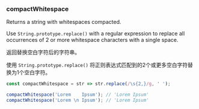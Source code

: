 ### compactWhitespace

Returns a string with whitespaces compacted.

Use `String.prototype.replace()` with a regular expression to replace all occurrences of 2 or more whitespace characters with a single space.

返回替换空白字符后的字符串。

使用 `String.prototype.replace()` 将正则表达式匹配到的2个或更多空白字符替换为1个空白字符。

```js
const compactWhitespace = str => str.replace(/\s{2,}/g, ' ');
```

```js
compactWhitespace('Lorem    Ipsum'); // 'Lorem Ipsum'
compactWhitespace('Lorem \n Ipsum'); // 'Lorem Ipsum'
```
